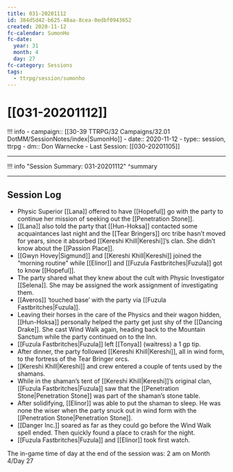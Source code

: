 ```yaml
---
title: 031-20201112
id: 384d5d42-b625-48aa-8cea-0edbf0943652
created: 2020-11-12
fc-calendar: SumonHo
fc-date:
  year: 31
  month: 4
  day: 27
fc-category: Sessions
tags:
  - ttrpg/session/sumonho
---
```


# [[031-20201112]]

!!! info
    - campaign:: [[30-39 TTRPG/32 Campaigns/32.01 DotMM/SessionNotes/index|SumonHo]]
    - date:: 2020-11-12
    - type:: session, ttrpg
    - dm:: Don Warnecke
    - Last Session: [[030-20201105]]


---

!!! info "Session Summary: 031-20201112"
    ^summary

---

## Session Log

- Physic Superior [[Lana]] offered to have [[Hopeful]] go with the party to continue her mission of seeking out the [[Penetration Stone]].
- [[Lana]] also told the party that [[Hun-Hoksa]] contacted some acquaintances last night and the [[Tear Bringers]] orc tribe hasn’t moved for years, since it absorbed [[Kereshi Khill|Kereshi]]’s clan. She didn’t know about the [[Passion Place]]. 
- [[Gwyn Hovey|Sigmund]] and [[Kereshi Khill|Kereshi]] joined the “morning routine” while [[Elinor]] and [[Fuzula Fastbritches|Fuzula]] got to know [[Hopeful]].
- The party shared what they knew about the cult with Physic Investigator [[Selena]]. She may be assigned the work assignment of investigating them.
- [[Averos]] ‘touched base’ with the party via [[Fuzula Fastbritches|Fuzula]].
- Leaving their horses in the care of the Physics and their wagon hidden, [[Hun-Hoksa]] personally helped the party get just shy of the [[Dancing Drake]]. She cast Wind Walk again, heading back to the Mountain Sanctum while the party continued on to the Inn.
- [[Fuzula Fastbritches|Fuzula]] left [[Tonya]] (waitress) a 1 gp tip.
- After dinner, the party followed [[Kereshi Khill|Kereshi]], all in wind form, to the fortress of the Tear Bringer orcs.
- [[Kereshi Khill|Kereshi]] and crew entered a couple of tents used by the shamans.
- While in the shaman’s tent of [[Kereshi Khill|Kereshi]]’s original clan, [[Fuzula Fastbritches|Fuzula]] saw that the [[Penetration Stone|Penetration Stone]] was part of the shaman’s stone table.
- After solidifying, [[Elinor]] was able to put the shaman to sleep. He was none the wiser when the party snuck out in wind form with the [[Penetration Stone|Penetration Stone]].
- [[Danger Inc.]]  soared as far as they could go before the Wind Walk spell ended. Then quickly found a place to crash for the night.
- [[Fuzula Fastbritches|Fuzula]] and [[Elinor]] took first watch.

The in-game time of day at the end of the session was: 2 am on Month 4/Day 27
